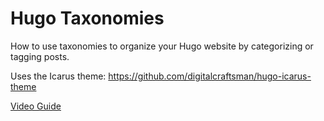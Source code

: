 # Hugo Taxonomies

How to use taxonomies to organize your Hugo website by categorizing or tagging posts.

Uses the Icarus theme: https://github.com/digitalcraftsman/hugo-icarus-theme

[Video Guide](https://youtu.be/-np9GX6cL38)

